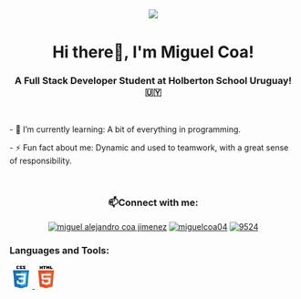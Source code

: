 <div id="header" align="center">
  
<img src="https://media.giphy.com/media/pOEbLRT4SwD35IELiQ/giphy.gif" width="700"/>
<h1 align="center">Hi there👋, I'm Miguel Coa!</h1>
<h3 align="center">A Full Stack Developer Student at Holberton School Uruguay!🇺🇾</h3><br>
  
</div>

<div id="body">
  
  <p align="left">- 🌱 I’m currently learning: A bit of everything in programming.</p>
  <p align="left">- ⚡ Fun fact about me: Dynamic and used to teamwork, with a great sense of responsibility.</p><br>
  
<h3 align="center">📫Connect with me:</h3>
  
<p align="center">
<a href="https://www.linkedin.com/in/miguel-alejandro-coa-jimenez-426b2916a/" target="blank"><img align="center" src="https://raw.githubusercontent.com/rahuldkjain/github-profile-readme-generator/master/src/images/icons/Social/linked-in-alt.svg" alt="miguel alejandro coa jimenez" height="30" width="40" /></a>
<a href="https://instagram.com/miguelcoa04" target="blank"><img align="center" src="https://raw.githubusercontent.com/rahuldkjain/github-profile-readme-generator/master/src/images/icons/Social/instagram.svg" alt="miguelcoa04" height="30" width="40" /></a>
<a href="https://discord.gg/#9524" target="blank"><img align="center" src="https://raw.githubusercontent.com/rahuldkjain/github-profile-readme-generator/master/src/images/icons/Social/discord.svg" alt="9524" height="30" width="40" /></a>
</p>
  
<h3 align="left">Languages and Tools:</h3>
<p align="left"> <a href="https://www.w3schools.com/css/" target="_blank" rel="noreferrer"> <img src="https://raw.githubusercontent.com/devicons/devicon/master/icons/css3/css3-original-wordmark.svg" alt="css3" width="40" height="40"/> </a> <a href="https://www.w3.org/html/" target="_blank" rel="noreferrer"> <img src="https://raw.githubusercontent.com/devicons/devicon/master/icons/html5/html5-original-wordmark.svg" alt="html5" width="40" height="40"/> </a> </p>
  
</div>
